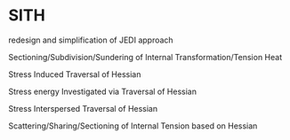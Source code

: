 # SITH
redesign and simplification of JEDI approach

Sectioning/Subdivision/Sundering of
Internal
Transformation/Tension
Heat

Stress
Induced
Traversal of
Hessian

Stress energy
Investigated via
Traversal of
Hessian 

Stress
Interspersed
Traversal of
Hessian

Scattering/Sharing/Sectioning of
Internal
Tension based on
Hessian